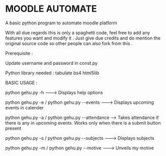 # MOODLE AUTOMATE

A basic python program to automate moodle platform 

With all due regards this is only a spaghetti code, feel free to add any features you want and modify it . Just give due credits and do mention the original source code so other people can also fork from this .

Prerequisite :

Update username and password in const.py

Python library needed :
tabulate 
bs4
html5lib

BASIC USAGE :

python gehu.py -h ---> Displays help options

python gehu.py -e / python gehu.py --events ---> Displays upcoming events in calender 

python gehu.py -a / python gehu.py --attendance --> Takes attendance if there is any in upcoming events. Works only when there is a submit button present

python gehu.py -s / python gehu.py --subjects ---> Displays subjects 

python gehu.py -m / python gehu.py --motive ---> Unveils my motive 
